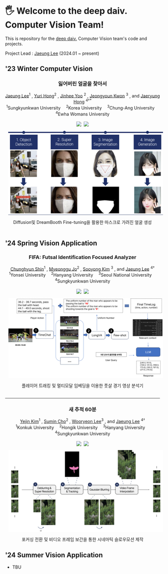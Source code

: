 # 🖐️ Welcome to the deep daiv. Computer Vision Team!
This is repository for the [deep daiv.](https://deepdaiv.oopy.io/) Computer Vision team's code and projects.  

Project Lead : [Jaeung Lee](https://github.com/gnueaj) (2024.01 ~ present)


## '23 Winter Computer Vision

<div align="center">
<h3> 잃어버린 얼굴을 찾아서 </h3>

[Jaeung Lee](https://github.com/gnueaj)<sup>1</sup>
, [Yuri Hong](https://github.com/glasshong)<sup>2</sup>
, [Jinhee Yoo](https://github.com/Geniefree) <sup>2</sup>
, [Jeongyoun Kwon](https://github.com/kyuleeee) <sup>3</sup>
, and [Jaeryung Hong](https://github.com/Jar199) <sup>4&dagger;*</sup>
<br>
<sup>1</sup>Sungkyunkwan University&emsp;
<sup>2</sup>Korea University&emsp;
<sup>3</sup>Chung-Ang University&emsp;
<sup>4</sup>Ewha Womans University<br>
<br>
<a href="https://deep-daiv-computer-vision.github.io/mask_removal/"><img src='https://img.shields.io/badge/Project Page-Mask Removal-green'></a>&nbsp;
<a href='https://github.com/deep-daiv-Computer-Vision/mask_removal'><img src='https://img.shields.io/badge/Code-Mask Removal-red'></a><br>
<img src="../images/pipeline_mask.jpg" width="600" style="padding:10px;"><br>
Diffusion및 DreamBooth Fine-tuning을 활용한 마스크로 가려진 얼굴 생성 <br>
<br>
</div>

## '24 Spring Vision Application  
<div align="center">
<h3> FIFA: Futsal Identification Focused Analyzer </h3>

[Chunghyun Shin](https://github.com/chung-codes)<sup>1</sup>
, [Myeonggu Jo](https://github.com/MyeongGuJo)<sup>2</sup>
, [Sooyong Kim](https://github.com/ksyint) <sup>3</sup>
, and [Jaeung Lee](https://github.com/gnueaj) <sup>4&dagger;</sup>
<br>
<sup>1</sup>Yonsei University&emsp;
<sup>2</sup>Hanyang University&emsp;
<sup>3</sup>Seoul National University&emsp;
<sup>4</sup>Sungkyunkwan University<br>
<br>
<a href="https://deep-daiv-computer-vision.github.io/Skeleton/"><img src='https://img.shields.io/badge/Project Page-FIFA-green'></a>&nbsp;
<a href='https://github.com/deep-daiv-Computer-Vision/Skeleton'><img src='https://img.shields.io/badge/Code-FIFA-red'></a><br>
<img src="../images/pipeline_skeleton.png" width="600" style="padding:10px;"><br>
플레이어 트래킹 및 멀티모달 임베딩을 이용한 풋살 경기 영상 분석기 <br>
<br>
</div>

---
<div align="center">
<h3> 새 추적 60분 </h3>

[Yejin Kim](https://github.com/Jin1025)<sup>1</sup>
, [Sumin Cho](https://github.com/rillbrill)<sup>2</sup>
, [Wooryeon Lee](https://github.com/dnflslwlq)<sup>3</sup>
, and [Jaeung Lee](https://github.com/gnueaj) <sup>4&dagger;</sup>
<br>
<sup>1</sup>Konkuk University&emsp;
<sup>2</sup>Hongik University&emsp;
<sup>3</sup>Hanyang University&emsp;
<sup>4</sup>Sungkyunkwan University<br>
<br>
<a href="https://deep-daiv-computer-vision.github.io/ViP/"><img src='https://img.shields.io/badge/Project Page-Bird Tracker-blue'></a>&nbsp;
<a href='https://github.com/deep-daiv-Computer-Vision/ViP'><img src='https://img.shields.io/badge/Code-Bird Tracker-red'></a><br>
<img src="../images/pipeline_vip.png" width="600" style="padding:10px;"><br>
포커싱 전환 및 비디오 프레임 보간을 통한 시네마틱 슬로우모션 제작 <br>
</div>

## '24 Summer Vision Application
- TBU